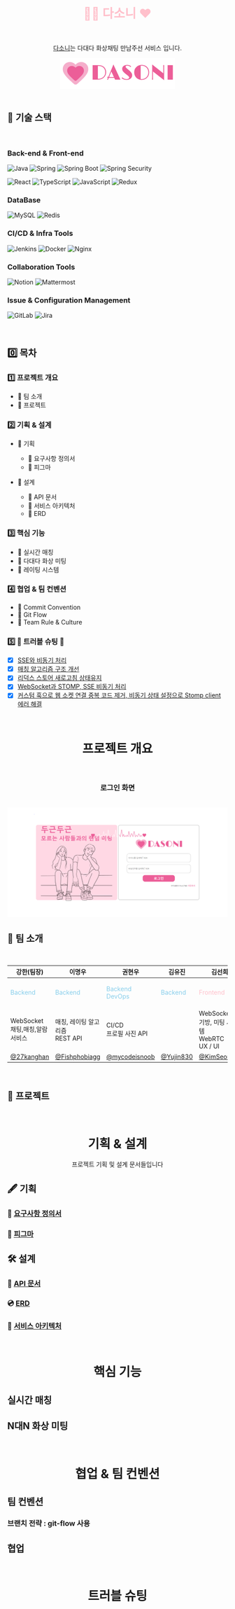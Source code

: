 <h1 align="center", style="color: pink"> 👩👨 다소니 ❤ </h1>
<br>
<p align="center"><a href="http://i9a307.p.ssafy.io/">다소니</a>는 다대다 화상채팅 만남주선 서비스 입니다.</p>
<div align="center"><img
  src="frontend/src/assets/image/logo.png"
  alt="다소니 로고"
/></div>

<br>

## 🔧 기술 스택

<br>

### Back-end & Front-end

![Java](https://img.shields.io/badge/Java-yellow.svg?&style=for-the-badge&logo=java&logoColor=#3776AB)
![Spring](https://img.shields.io/badge/Spring-6DB33F.svg?&style=for-the-badge&logo=Spring&logoColor=white)
![Spring Boot](https://img.shields.io/badge/Spring%20Boot-6DB33F.svg?&style=for-the-badge&logo=Spring%20Boot&logoColor=white)
![Spring Security](https://img.shields.io/badge/Spring%20Security-6DB33F.svg?&style=for-the-badge&logo=Spring%20Security&logoColor=white)

![React](https://img.shields.io/badge/React-61DAFB.svg?&style=for-the-badge&logo=React&logoColor=blue)
![TypeScript](https://img.shields.io/badge/TypeScript-3178C6.svg?&style=for-the-badge&logo=Typescript&logoColor=white)
![JavaScript](https://img.shields.io/badge/JavaScript-F7DF1E.svg?&style=for-the-badge&logo=Javascript&logoColor=black)
![Redux](https://img.shields.io/badge/Redux-764ABC.svg?&style=for-the-badge&logo=Redux&logoColor=white)

### DataBase

![MySQL](https://img.shields.io/badge/MySQL-4479A1.svg?&style=for-the-badge&logo=MySQL&logoColor=white)
![Redis](https://img.shields.io/badge/Redis-DC382D.svg?&style=for-the-badge&logo=Redis&logoColor=white)

### CI/CD & Infra Tools

![Jenkins](https://img.shields.io/badge/Jenkins-D24939.svg?&style=for-the-badge&logo=Jenkins&logoColor=white)
![Docker](https://img.shields.io/badge/Docker-2496ED.svg?&style=for-the-badge&logo=Docker&logoColor=white)
![Nginx](https://img.shields.io/badge/Nginx-009639.svg?&style=for-the-badge&logo=Nginx&logoColor=white)

### Collaboration Tools

![Notion](https://img.shields.io/badge/Notion-000000.svg?&style=for-the-badge&logo=Notion&logoColor=로고색상)
![Mattermost](https://img.shields.io/badge/Mattermost-0058CC.svg?&style=for-the-badge&logo=Mattermost&logoColor=로고색상)

### Issue & Configuration Management

![GitLab](https://img.shields.io/badge/Gitlab-FC6D26.svg?&style=for-the-badge&logo=Gitlab&logoColor=#FC6D26)
![Jira](https://img.shields.io/badge/Jira-0052CC.svg?&style=for-the-badge&logo=Jira&logoColor=Blue)

<br>

## 0️⃣ 목차

### 1️⃣ 프로젝트 개요

- 🔹 팀 소개
- 🔹 프로젝트

### 2️⃣ 기획 & 설계

- 🔹 기획

  - 🔹 요구사항 정의서
  - 🔹 피그마

- 🔹 설계
  - 🔹 API 문서
  - 🔹 서비스 아키텍처
  - 🔹 ERD

### 3️⃣ 핵심 기능

- 🔹 실시간 매칭
- 🔹 다대다 화상 미팅
- 🔹 레이팅 시스템

### 4️⃣ 협업 & 팀 컨벤션

- 🔹 Commit Convention
- 🔹 Git Flow
- 🔹 Team Rule & Culture

### 5️⃣ 🚨 트러블 슈팅 🚨

- [x] [SSE와 비동기 처리](https://github.com/YeryunJung)
- [x] [매칭 알고리즘 구조 개선](https://github.com/Fishphobiagg)
- [x] [리덕스 스토어 새로고침 상태유지](https://github.com/minaldo15)
- [x] [WebSocket과 STOMP, SSE 비동기 처리](https://velog.io/@27kanghan/WebSocket-STOMP-React%EB%A5%BC-%ED%99%9C%EC%9A%A9%ED%95%9C-%ED%94%84%EB%A1%9C%EC%A0%9D%ED%8A%B8-%EC%A4%91-%ED%8A%B8%EB%9F%AC%EB%B8%94-%EC%8A%88%ED%8C%85)
- [x] [커스텀 훅으로 웹 소켓 연결 중복 코드 제거, 비동기 상태 설정으로 Stomp client 에러 해결](https://sunsunny.tistory.com/93)

<br>

<h1 align="center"> 프로젝트 개요 </h1>
<br>

<h3 align="center">로그인 화면</h3>
<br>
<div align="center"><img
  src="img/login.png"
  alt="다소니 로고"
/></div>

## 👋 팀 소개

<br>

| **강한(팀장**)                                    | **이명우**                                        | **권현우**                                                    | **김유진**                                        | **김선희**                                      | **민경현**                                        |
| ------------------------------------------------- | ------------------------------------------------- | ------------------------------------------------------------- | ------------------------------------------------- | ----------------------------------------------- | ------------------------------------------------- |
| <p align="left" style="color:skyblue">Backend</p> | <p align="left" style="color:skyblue">Backend</p> | <p align="left" style="color:skyblue">Backend <br> DevOps</p> | <p align="left" style="color:skyblue">Backend</p> | <p align="left" style="color:pink">Frontend</p> | <p align="left" style="color:pink">Frontend</p>   |
| WebSocket <br> 채팅,매칭,알람 서비스              | 매칭, 레이팅 알고리즘 <br> REST API               | CI/CD <br> 프로필 사진 API                                    |                                                   |  WebSocket 대기방, 미팅 시스템 <br > WebRTC <br> UX / UI                              | 회원가입 및 로그인 <br> 모달 및 컴포넌트 <br> CSS |
| [@27kanghan](https://github.com/27kanghan)        | [@Fishphobiagg](https://github.com/Fishphobiagg)  | [@mycodeisnoob](https://github.com/mycodeisnoob)              | [@Yujin830](https://github.com/Yujin830)          | [@KimSeonHui](https://github.com/KimSeonHui)    | [@minaldo15](https://github.com/minaldo15)        |

<br>

## 🍳 프로젝트

<br>

<h1 align="center"> 기획 & 설계 </h1>

<p align="center">프로젝트 기획 및 설계 문서들입니다</p>

## 🖋 기획

### 📃 [요구사항 정의서](https://plump-sailor-daa.notion.site/4d2fb2d9fa3049e6a0689b2c40d1cd52?pvs=4)

### 🎨 [피그마](https://www.figma.com/file/lMRXAT3HPBflT8HtT5Z20T/%EC%8B%9C%EA%B7%B8%EB%8B%88%EC%97%98?type=design&node-id=102%3A567&mode=design&t=cq2dlHwKx8UW5FVs-1)

## 🛠 설계

### 📕 [API 문서](https://plump-sailor-daa.notion.site/API-57a6d9c4a1f24f96bcd6625c08a53d73?pvs=4)

### 💿 [ERD](/img/ERD.png)

### 📁 [서비스 아키텍처](/img/Tech.png)

<br>

<h1 align="center"> 핵심 기능 </h1>

## 실시간 매칭

## N대N 화상 미팅

<br>

<h1 align="center"> 협업 & 팀 컨벤션 </h1>

## 팀 컨벤션

### 브랜치 전략 : git-flow 사용

###

## 협업

<br>

<h1 align="center"> 트러블 슈팅 </h1>
